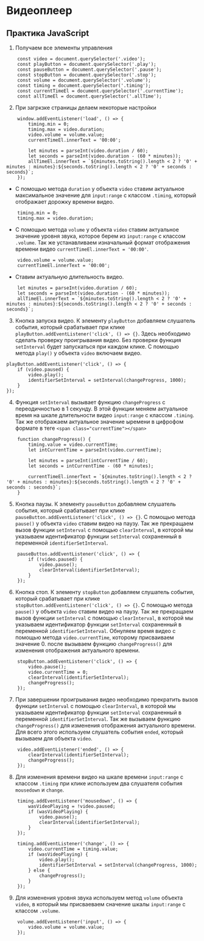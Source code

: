 # Видеоплеер

## Практика JavaScript

1. Получаем все элементы управления
```
    const video = document.querySelector('.video');
    const playButton = document.querySelector('.play');
    const pauseButton = document.querySelector('.pause');
    const stopButton = document.querySelector('.stop');
    const volume = document.querySelector('.volume');
    const timing = document.querySelector('.timing');
    const currentTimeEl = document.querySelector('.currentTime');
    const allTimeEl = document.querySelector('.allTime');
```

2. При загркзке страницы делаем некоторые настройки
```
    window.addEventListener('load', () => {
        timing.min = 0;
        timing.max = video.duration;
        video.volume = volume.value;
        currentTimeEl.innerText = '00:00';

        let minutes = parseInt(video.duration / 60);
        let seconds = parseInt(video.duration - (60 * minutes));
        allTimeEl.innerText = `${minutes.toString().length < 2 ? '0' + minutes : minutes}:${seconds.toString().length < 2 ? '0' + seconds : seconds}`;
    });
```

* С помощью метода `duration` у объекта `video` ставим актуальное максимальное значение для `input:range` с классом `.timing`, который отображает дорожку времени видео.
```
    timing.min = 0;
    timing.max = video.duration;
```

* С помощью метода `volume` у объекта `video` ставим актуальное значение уровня звука, которое берем из `input:range` с классом `.volume`. Так же устанавливаем изначальный формат отображения времени видео `currentTimeEl.innerText = '00:00'`.
```
    video.volume = volume.value;
    currentTimeEl.innerText = '00:00';
```

* Ставим актуальную длительность видео.
```
    let minutes = parseInt(video.duration / 60);
    let seconds = parseInt(video.duration - (60 * minutes));
    allTimeEl.innerText = `${minutes.toString().length < 2 ? '0' + minutes : minutes}:${seconds.toString().length < 2 ? '0' + seconds : seconds}`;
```

3. Кнопка запуска видео. К элементу `playButton` добавляем слушатель события, который срабатывает при клике `playButton.addEventListener('click', () => {}`. Здесь необходимо сделать проверку проигрывания видео. Без проверки функция `setInterval` будет запускаться при каждом клике. С помощью метода `play()` у объекта `video` включаем видео.
```
playButton.addEventListener('click', () => {
    if (video.paused) {
        video.play();
        identifierSetInterval = setInterval(changeProgress, 1000);
    }
});
```

4. Функция `setInterval` вызывает функцию `changeProgress` с переодичностью в 1 секунду. В этой функции меняем актуальное время на шкале длительности видео `input:range` с классом `.timing`. Так же отображаем актуальное значение ыремени в цифрофом формате в теге `<span class="currentTime"></span>`
```
    function changeProgress() {
        timing.value = video.currentTime;
        let intCurrentTime = parseInt(video.currentTime);

        let minutes = parseInt(intCurrentTime / 60);
        let seconds = intCurrentTime - (60 * minutes);

        currentTimeEl.innerText = `${minutes.toString().length < 2 ? '0' + minutes : minutes}:${seconds.toString().length < 2 ? '0' + seconds : seconds}`;
    }
```

5. Кнопка паузы. К элементу `pauseButton` добавляем слушатель события, который срабатывает при клике `pauseButton.addEventListener('click', () => {}`. С помощью метода `pause()` у объекта `video` ставим видео на паузу. Так же прекращаем вызов функции `setInterval` с помощью `clearInterval`, в которой мы указываем идентификатор функции `setInterval` сохраненный в переменной `identifierSetInterval`.
```
    pauseButton.addEventListener('click', () => {
        if (!video.paused) {
            video.pause();
            clearInterval(identifierSetInterval);
        }
    });
```

6. Кнопка стоп. К элементу `stopButton` добавляем слушатель события, который срабатывает при клике `stopButton.addEventListener('click', () => {}`. С помощью метода `pause()` у объекта `video` ставим видео на паузу. Так же прекращаем вызов функции `setInterval` с помощью `clearInterval`, в которой мы указываем идентификатор функции `setInterval` сохраненный в переменной `identifierSetInterval`. Обнуляем время видео с помощью метода `video.currentTime`, которому присваиваем значение 0. после вызываем функцию `changeProgress()` для изменения отображения актуального времени.
```
    stopButton.addEventListener('click', () => {
        video.pause();
        video.currentTime = 0;
        clearInterval(identifierSetInterval);
        changeProgress();
    });
```

7. При завершении проигрывания видео необходимо прекратить вызов функции `setInterval` с помощью `clearInterval`, в которой мы указываем идентификатор функции `setInterval` сохраненный в переменной `identifierSetInterval`. Так же вызываем функцию `changeProgress()` для изменения отображения актуального времени. Для всего этого используем слушатель события `ended`, который вызываем для объекта `video`.
```
    video.addEventListener('ended', () => {
        clearInterval(identifierSetInterval);
        changeProgress();
    });
```
8. Для изменения времени видео на шкале времени `input:range` с классом `.timing` при клике используем два слушателя события `mousedown` и `change`.
```
    timing.addEventListener('mousedown', () => {
        wasVideoPlaying = !video.paused;
        if (wasVideoPlaying) {
            video.pause();
            clearInterval(identifierSetInterval);
        }
    });

    timing.addEventListener('change', () => {
        video.currentTime = timing.value;
        if (wasVideoPlaying) {
            video.play();
            identifierSetInterval = setInterval(changeProgress, 1000);
        } else {
            changeProgress();
        }
    });
```

9. Для изменения уровня звука используем метод `volume` объекта `video`, в который мы присваеваем сначение шкалы `input:range` с классом `.volume`.
```
    volume.addEventListener('input', () => {
        video.volume = volume.value;
    });
```